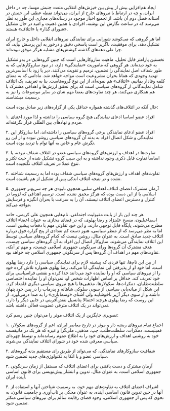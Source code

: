 ایجاد هم‌افزایی بیش از پیش بین خیزش‌های انقلابی متعدد جنبش مهسا، چه در داخل ایران، و چه در ارتباط با نیروهای خارج از ایران، می‌تواند نقطه عطف این جنبش در آستانه فصل دوم آن باشد. از تجمیع اخبار موجود در رسانه‌های مجازی این طور به نظر می‌رسد که در ساعت نگارش این نوشته، افرادی با همین ذهنیت و امید در حال تشکیل «شورای گذار» یا «ائتلاف» هستند. 

اما هر گروهی که می‌کوشد شورایی برای نمایندگی نیروهای انقلابی داخل و خارج ایران تشکیل دهد، برای موفقیت، ناگزیر است پاسخی دقیق و درخور به این پرسش بیاید، که چرا طی دهه‌های گذشته کوشش‌های مشابه هرگز موفق نبوده‌اند. 

نخستین پارامتر قابل تحلیل، ماهیت سازوکارهایی است که چنین گروه‌هایی در بدو تشکیل به خود دیده‌اند. هر گروهی که ماموریت «نمایندگی» دارد، در نبود سازوکارهایی که به طور شفاف اصل نمایندگی را تضمین، ترمیم و تقویت می‌کنند، دیر یا زود با اساسی‌ترین تهدید وجودی که همانا بحران مشروعیت است مواجه خواهد شد. مادامی که به معنای کلمه وفادار بمانیم، «ائتلاف» هم نمونه‌ای از این نوع گروه‌هاست. بنا به تعریف، یک ائتلاف شامل نمایندگانی از گروه‌های سیاسی است که برای تحقق ارزش‌ها و اهدافی مشترک با هم همکاری می‌کنند، هر چند تفاوت‌های بعضا مهم‌ شان در سایر موضوعات را نیز به رسمیت میشناسند. 

حال آنکه در ائتلاف‌های گذشته همواره حداقل یکی از گزاره‌های زیر صادق بوده است:

۱. افراد عضو اساسا ادعای نمایندگی هیچ گروه سیاسی را نداشته‌ و لذا مورد اعتنای مردم و نهادهای بین المللی قرار نگرفته‌اند.

۲. افراد عضو ادعای نمایندگی برخی گروه‌های سیاسی را داشته‌اند، اما سازوکار این نمایندگی و شکل اتصال افراد به بدنه آن گروه‌های سیاسی روشن نبوده و از این رو نگرش عام و خاص به آنها توام با تردید بوده است.

۳. تفاوت‌ها در اهداف و ارزش‌های گروه‌های سیاسی عضو در ائتلاف شفاف نبوده، یا اساسا تفاوت قابل ذکری وجود نداشته و به این سبب گروه تشکیل شده از حیث تکثر و تنوع عملا در تعریف ائتلاف نگنجیده است.

۴. تفاوت‌های اهداف و ارزش‌های گروه‌های سیاسی شفاف بوده اما به رسمیت شناخته نشده و در نتیجه ائتلاف اندکی پس از تشکیل از هم پاشیده است.

۵. آرمان مشترک اعضای ائتلاف اهدافی سلبی همچون نابودی هر چه سریع‌تر جمهوری اسلامی  یا از این دست بوده که هرگز محقق نشده است. ترسیم اهدافی که لزوما در کنترل و دسترس اعضای ائتلاف نیستند، آن را به سرعت با بحران انگیزه و فرسایش مواجه می‌کند.

هر چند این بار از بابت مقبولیت اجتماعی، نام‌هایی همچون علی کریمی، حامد اسماعیلیون، مسیح علینژاد و رضا پهلوی، که در فضای مجازی به عنوان اعضاء ائتلاف مطرح می‌شوند، پایگاه قابل توجهی دارند، و این خود تفاوتی مهم با دفعات پیشین است، اما به نظر می‌رسد که از منظر سیاسی، هنوز دست کم تعدادی از پنج گزاره فوق درباره ائتلاف جدید صادق است. به عنوان مثال، روشن نیست که کدام گروه‌های سیاسی توسط این ائتلاف نمایندگی می‌شوند، سازوکار اتصال این افراد به آن گروه‌های سیاسی چیست، هدف مشترک آن گروه‌ها ورای سرنگونی جمهوری اسلامی چیست، و مهم تر آنکه، تفاوت‌های مهم در اهداف آن گروه‌ها پس از سرنگونی جمهوری اسلامی چه خواهد بود.

از بین این نام‌ها، تنها فردی که پیشینه لازم برای نمایندگی سیاسی را دارد رضا پهلوی است، اما خود او از پذیرفتن این نمایندگی ابا می‌کند. رضا پهلوی همواره تلاش کرده خود را از نیروهای سیاسی که او را نماینده خود می‌دانند جدا کرده و نقشی فراسیاسی برای خود تعریف کند. حداقل بر اساس اظهارات شخص او، نمی‌توان او را نماینده اختصاصی سلطنت‌طلبان، دمکرات‌ها، سکولارها، مذهبی‌ها یا هیچ نیروی سیاسی دیگری قلمداد کرد. این شکل از میانه‌یابی سیاسی از سویی سلوکی شاهانه و پدرمآب را در پس خود پنهان داشته و از سوی دیگر آژیر ناخوشایند ولی آشنای «وسط‌بازی» را به صدا درمی‌آورد. از این روست که رضا پهلوی هرچند احتمالا پتانسیل نقش‌آفرینی در جایی دیگر را دارد، نمی‌تواند در یک ائتلاف مترقی عضویت فعالی داشته باشد.

 تصویری جایگزین از یک ائتلاف موثر را می‌توان چنین رسم کرد:

۱. اجماع تمام نیروهای ریشه دار و موثر در تاریخ معاصر ایران، اعم از گروه‌های سکولار، فمینیست، دمکرات، سلطنت‌طلب، چپ، مذهبی، ملی‌گرا و غیره که هر یک در مانیفست خود به روشنی اهداف و ارزش‌های خود را به اطلاع عموم رسانده‌اند و توسط چهره‌ای سیاسی معرفی شده خود در شورای ائتلاف نمایندگی می‌شوند.

۲. شفافیت سازوکارهای نمایندگی، که می‌تواند از طریق رای مستقیم بدنه گروه‌های سیاسی عضو و با اتکا به تکنولوژی‌های جدید تضمین شود.

۳. آرمان مشترک و دست یافتنی برای اعضای ائتلاف که مستقل از زمان سرنگونی جمهوری اسلامی است، به عنوان مثال، تدوین و انتشار پیش‌نویسی برای قانون اساسی آینده ایران.

۴. اشراف اعضای ائتلاف به تفاوت‌های مهم خود، به رسمیت شناختن آنها و استفاده از آنها در حین تدوین قانون اساسی آینده، به عنوان محکی بر تاب‌آوری و جامعیت قانون،  به نحوی که پس از جمهوری اسلامی، وجود فضای رقابت سالم برای نیروهای سیاسی متکثر تضمین شود.
